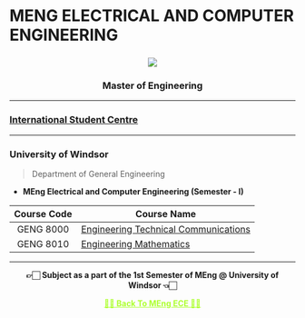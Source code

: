 # MENG ELECTRICAL AND COMPUTER ENGINEERING
  
  <h3 align="center"><img src="https://user-images.githubusercontent.com/54937357/213055321-f2b12c3b-fd54-47ab-88ce-fd758090313e.png"></h3>
  <h3 align="center">Master of Engineering</h3>
  
---

### [International Student Centre](https://github.com/Amey-Thakur/INTERNATIONAL-STUDENT-CENTRE)

---

### University of Windsor

  >Department of General Engineering
  
  - **MEng Electrical and Computer Engineering (Semester - I)**

  | Course Code | Course Name |  
  | :-------------: | ------------- |
  | GENG 8000 | [Engineering Technical Communications](https://github.com/Amey-Thakur/ENGINEERING-TECHNICAL-COMMUNICATIONS) |
  | GENG 8010 | [Engineering Mathematics](https://github.com/Amey-Thakur/ENGINEERING-MATHEMATICS) |

---

<p align="center"> <b> 👉🏻 Subject as a part of the 1st Semester of MEng @ University of Windsor 👈🏻 <b> </p>
 
<p align="center"><a href='https://github.com/Amey-Thakur/MENG-ELECTRICAL-AND-COMPUTER-ENGINEERING', style='color: greenyellow;'> ✌🏻 Back To MEng ECE ✌🏻</p>


